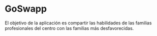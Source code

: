# GoSwapp

El objetivo de la aplicación es compartir las habilidades de las familias profesionales del centro con las familias más desfavorecidas.
